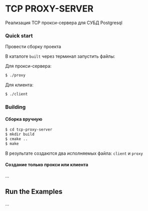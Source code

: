
# TCP PROXY-SERVER

Реализация TCP прокси-сервера для СУБД Postgresql
### Quick start
Провести сборку проекта

В каталоге `built` через терминал запустить файлы:

Для прокси-сервера:
```bash
$ ./proxy
```

Для клиента:

```bash
$ ./client
```
### Building

#### Сборка вручную

```bash
$ cd tcp-proxy-server
$ mkdir build
$ cmake ..
$ make
```

В результате создаются два исполняемых файла: `client` и `proxy`

#### Создание только прокси или клиента

...

## Run the Examples

...